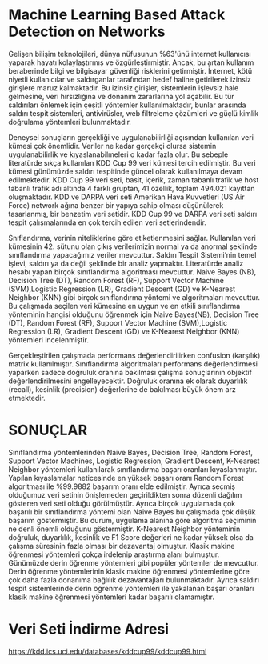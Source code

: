 # Machine Learning Based Attack Detection on Networks

Gelişen bilişim teknolojileri, dünya nüfusunun %63'ünü internet kullanıcısı yaparak hayatı kolaylaştırmış ve özgürleştirmiştir. Ancak, bu artan kullanım beraberinde bilgi ve bilgisayar güvenliği risklerini getirmiştir. İnternet, kötü niyetli kullanıcılar ve saldırganlar tarafından hedef haline getirilerek izinsiz girişlere maruz kalmaktadır. Bu izinsiz girişler, sistemlerin işlevsiz hale gelmesine, veri hırsızlığına ve donanım zararlarına yol açabilir. Bu tür saldırıları önlemek için çeşitli yöntemler kullanılmaktadır, bunlar arasında saldırı tespit sistemleri, antivirüsler, web filtreleme çözümleri ve güçlü kimlik doğrulama yöntemleri bulunmaktadır.

 

Deneysel sonuçların gerçekliği ve uygulanabilirliği açısından kullanılan veri kümesi çok önemlidir. Veriler ne kadar gerçekçi olursa sistemin uygulanabilirlik ve kıyaslanabilmeleri o kadar fazla olur. Bu sebeple literatürde sıkça kullanılan KDD Cup 99 veri kümesi tercih edilmiştir. Bu veri kümesi günümüzde saldırı tespitinde güncel olarak kullanılmaya devam edilmektedir. KDD Cup 99 veri seti, basit, içerik, zaman tabanlı trafik ve host tabanlı trafik adı altında 4 farklı gruptan, 41 özellik, toplam 494.021 kayıttan oluşmaktadır. KDD ve DARPA veri seti Amerikan Hava Kuvvetleri (US Air Force) network ağına benzer bir yapıya sahip olması düşünülerek tasarlanmış, bir benzetim veri setidir. KDD Cup 99 ve DARPA veri seti saldırı
tespit çalışmalarında en çok tercih edilen veri setlerindendir. 

  

Snıflandırma, verinin niteliklerine göre etiketlenmesini sağlar. Kullanılan veri kümesinin 42. sütunu olan çıkış verilerimizin normal ya da anormal şeklinde sınıflandırma yapacağımız veriler mevcuttur. Saldırı Tespit Sistemi’nin temel işlevi, saldırı ya da değil şeklinde bir analiz yapmaktır. Literatürde analiz hesabı yapan birçok sınıflandırma algoritması mevcuttur. Naive Bayes (NB), Decision Tree (DT), Random Forest (RF), Support Vector Machine (SVM),Logistic Regression (LR), Gradient Descent (GD) ve K-Nearest Neighbor (KNN) gibi birçok sınıflandırma yöntemi ve algoritmaları mevcuttur. Bu çalışmada seçilen veri kümesine en uygun ve en etkili sınıflandırma yönteminin hangisi olduğunu öğrenmek için Naive Bayes(NB), Decision Tree (DT), Random Forest (RF), Support Vector Machine (SVM),Logistic Regression (LR), Gradient Descent (GD) ve K-Nearest Neighbor (KNN) yöntemleri incelenmiştir.



Gerçekleştirilen çalışmada performans değerlendirilirken confusion (karşılık) matrix kullanılmıştır. Sınıflandırma algoritmaları performans değerlendirmesi yaparken sadece doğruluk oranına bakılması çalışma sonuçlarının objektif değerlendirilmesini engelleyecektir. Doğruluk oranına ek olarak duyarlılık (recall), kesinlik (precision) değerlerine de bakılması büyük önem arz etmektedir.



# SONUÇLAR
  
Sınıflandırma yöntemlerinden Naive Bayes, Decision Tree, Random Forest, Support Vector Machines, Logistic Regression, Gradient Descent, K-Nearest Neighbor yöntemleri kullanılarak sınıflandırma başarı oranları kıyaslanmıştır. Yapılan kıyaslamalar neticesinde en yüksek başarı oranı Random Forest algoritması ile %99.9882 başarım oranı elde edilmiştir. Ayrıca seçmiş olduğumuz veri setinin önişlemeden geçirildikten sonra düzenli dağılım gösteren veri seti olduğu görülmüştür. Ayrıca birçok uygulamada çok başarılı bir sınıflandırma yöntemi olan Naive Bayes bu çalışmada çok düşük başarım göstermiştir. Bu durum, uygulama alanına göre algoritma seçiminin ne denli önemli olduğunu göstermiştir. K-Nearest Neighbor yönteminin doğruluk, duyarlılık, kesinlik ve F1 Score değerleri ne kadar yüksek olsa da çalışma süresinin fazla olması bir dezavantaj olmuştur. Klasik makine öğrenmesi yöntemleri çokça irdelenip araştırma alanı bulmuştur. Günümüzde derin öğrenme yöntemleri gibi popüler yöntemler de mevcuttur. Derin öğrenme yöntemlerinin klasik makine öğrenmesi yöntemlerine göre çok daha fazla donanıma bağlılık dezavantajları bulunmaktadır. Ayrıca saldırı tespit sistemlerinde derin öğrenme yöntemleri ile yakalanan başarı oranları klasik makine öğrenmesi yöntemleri kadar başarılı olamamıştır.



# Veri Seti İndirme Adresi 

https://kdd.ics.uci.edu/databases/kddcup99/kddcup99.html
